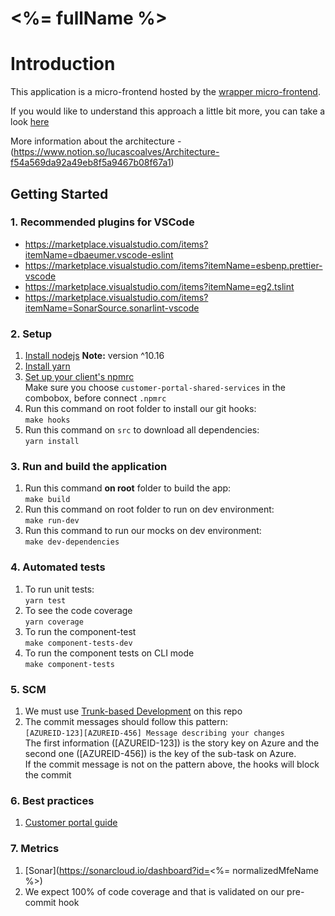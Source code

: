 # <%= fullName %>

# Introduction

This application is a micro-frontend hosted by the [wrapper micro-frontend](https://www.notion.so/lucascoalves/Environments-63d07a3dabc94d34b05412aec6ddad77).

If you would like to understand this approach a little bit more, you can take a look [here](https://martinfowler.com/articles/micro-frontends.html)

More information about the architecture - (https://www.notion.so/lucascoalves/Architecture-f54a569da92a49eb8f5a9467b08f67a1)

## Getting Started

### 1. Recommended plugins for VSCode

- https://marketplace.visualstudio.com/items?itemName=dbaeumer.vscode-eslint
- https://marketplace.visualstudio.com/items?itemName=esbenp.prettier-vscode
- https://marketplace.visualstudio.com/items?itemName=eg2.tslint
- https://marketplace.visualstudio.com/items?itemName=SonarSource.sonarlint-vscode

### 2. Setup

1. [Install nodejs](https://nodejs.org/en/) **Note:** version ^10.16
2. [Install yarn](https://yarnpkg.com/lang/en/)
3. [Set up your client's npmrc](https://docs.microsoft.com/en-us/azure/devops/artifacts/npm/npmrc?view=azure-devops&tabs=windows)  
   Make sure you choose `customer-portal-shared-services` in the combobox, before connect `.npmrc`
4. Run this command on root folder to install our git hooks:  
   `make hooks`
5. Run this command on `src` to download all dependencies:  
   `yarn install`

### 3. Run and build the application

1. Run this command **on root** folder to build the app:  
   `make build`
2. Run this command on root folder to run on dev environment:  
   `make run-dev`
3. Run this command to run our mocks on dev environment:  
   `make dev-dependencies`

### 4. Automated tests

1. To run unit tests:  
   `yarn test`
2. To see the code coverage  
   `yarn coverage`
3. To run the component-test  
   `make component-tests-dev`
4. To run the component tests on CLI mode  
   `make component-tests`

### 5. SCM

1. We must use [Trunk-based Development](https://www.notion.so/lucascoalves/SCM-Process-3f504c989798407496ea6c9873f68f7e) on this repo
2. The commit messages should follow this pattern:  
   `[AZUREID-123][AZUREID-456] Message describing your changes`  
    The first information ([AZUREID-123]) is the story key on Azure and the second one ([AZUREID-456]) is the key of the sub-task on Azure.  
    If the commit message is not on the pattern above, the hooks will block the commit

### 6. Best practices

1. [Customer portal guide](https://www.notion.so/lucascoalves/React-code-standards-e9d47b604ce74e19927b6c8c4d32d8d5)

### 7. Metrics

1. [Sonar](https://sonarcloud.io/dashboard?id=<%= normalizedMfeName %>)
2. We expect 100% of code coverage and that is validated on our pre-commit hook
